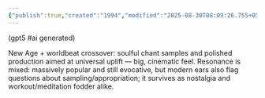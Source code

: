 ```yaml
---
{"publish":true,"created":"1994","modified":"2025-08-30T08:09:26.755+05:30","cssclasses":""}
---
```



(gpt5 #ai generated)

New Age + worldbeat crossover: soulful chant samples and polished production aimed at universal uplift — big, cinematic feel. Resonance is mixed: massively popular and still evocative, but modern ears also flag questions about sampling/appropriation; it survives as nostalgia and workout/meditation fodder alike.
